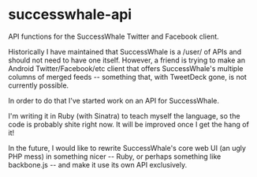 successwhale-api
================

API functions for the SuccessWhale Twitter and Facebook client.

Historically I have maintained that SuccessWhale is a /user/ of APIs and should not need to have one itself. However, a friend is trying to make an Android Twitter/Facebook/etc client that offers SuccessWhale's multiple columns of merged feeds -- something that, with TweetDeck gone, is not currently possible.

In order to do that I've started work on an API for SuccessWhale.

I'm writing it in Ruby (with Sinatra) to teach myself the language, so the code is probably shite right now. It will be improved once I get the hang of it!

In the future, I would like to rewrite SuccessWhale's core web UI (an ugly PHP mess) in something nicer -- Ruby, or perhaps something like backbone.js -- and make it use its own API exclusively.
